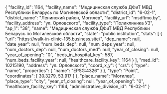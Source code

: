 {
    "facility_id": 1164,
    "facility_name": "Медицинская служба ДФиТ МВД Республики Беларусь по Могилевской области",
    "district_id": "6-02-1",
    "district_name": "Ленинский район, Могилев",
    "facility_url": "msdftmo.by",
    "facility_address": "ул. Орловского",
    "facility_type": "Поликлиника УЗ",
    "ap_1": "38",
    "name": "Медицинская служба ДФиТ МВД Республики Беларусь по Могилевской области",
    "state": "public institution",
    "stats": [
        {
            "url": "https:\/\/walk-in-clinic-135.business.site\/",
            "dep_name": null,
            "date_year": null,
            "num_beds_dep": null,
            "num_deps_year": null,
            "num_doctors_dep": null,
            "num_doctors_med": null,
            "year_of_closing": null,
            "year_of_opening": "0",
            "beds_in_hospital_key": 587,
            "num_beds_facility_year": null,
            "healthcare_facility_key": 1164
        }
    ],
    "med_id": 10215190,
    "address": "ул. Орловского",
    "coord_x_y": {
        "crs": {
            "type": "name",
            "properties": {
                "name": "EPSG:4326"
            }
        },
        "type": "Point",
        "coordinates": [
            30.3279,
            53.917
        ]
    },
    "place_name": "Могилев",
    "place_type": "city",
    "year_of_closing": null,
    "year_of_opening": "0",
    "healthcare_facility_key": 1164,
    "administrative_division_id": "6-02-1"
}